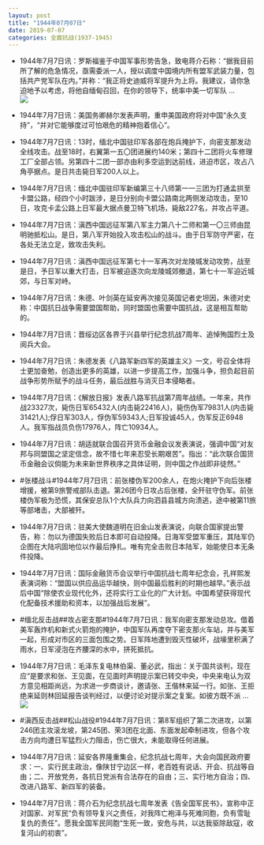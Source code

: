 ```yaml
---
layout: post
title: "1944年07月07日"
date: 2019-07-07
categories: 全面抗战(1937-1945)
---
```


<meta name="referrer" content="no-referrer" />

- 1944年7月7日讯：罗斯福鉴于中国军事形势告急，致电蒋介石称：“据我目前所了解的危急情况，亟需委派一人，授以调度中国境内所有盟军武装力量，包括共产党军队在内。”并称：“我正将史迪威将军提升为上将。我建议，请你急迫地予以考虑，将他自缅甸召回，在你的领导下，统率中美一切军队 ... <br/><img src="https://wx2.sinaimg.cn/large/aca367d8ly1g4rl58jowxj20c80bx0su.jpg" />

- 1944年7月7日讯：美国务卿赫尔发表声明，重申美国政府将对中国“永久支持”，“并对它能够度过可怕艰危的精神抱着信心”。 

- 1944年7月7日讯：13时，缅北中国驻印军各部在炮兵掩护下，向密支那发动全线攻击。战至18时，右翼第一五〇团进展约140米；第四十二团将火车修理工厂全部占领。另第四十二团一部亦由利多空运到达前线，进迫市区，攻占八角亭据点。是日共击毙日军200人以上。 

- 1944年7月7日讯：缅北中国驻印军新编第三十八师第一一三团为打通孟拱至卡盟公路，经四个小时跋涉，是日分别向卡盟公路南北两侧发动攻击，至10日，攻克卡孟公路上日军最大据点曼卫特飞机场，毙敌227名，并攻占平道。 

- 1944年7月7日讯：滇西中国远征军第八军主力第八十二师和第一〇三师由昆明驰抵松山。是日，第八军开始投入攻击松山的战斗。由于日军防守严密，在各处无法立足，致攻击失利。 

- 1944年7月7日讯：滇西中国远征军第七十一军再次对龙陵城发动攻势，战至是日，予日军以重大打击，日军被迫逐次向龙陵城郊撤退，第七十一军迫近城郊，与日军对峙。 

- 1944年7月7日讯：朱德、叶剑英在延安再次接见英国记者史坦因，朱德对史称：中国抗日战争需要盟国帮助，同时盟国也需要中国抗战，这是相互帮助的。 

- 1944年7月7日讯：晋绥边区各界于兴县举行纪念抗战7周年、追悼殉国烈士及阅兵大会。 

- 1944年7月7日讯：朱德发表《八路军新四军的英雄主义》一文，号召全体将士更加奋勉，创造出更多的英雄，以进一步提高工作，加强斗争，担负起目前战争形势所赋予的战斗任务，最后战胜与消灭日本侵略者。 

- 1944年7月7日讯：《解放日报》发表八路军抗战第7周年战绩。一年来，共作战23327次，毙伤日军65432人(内击毙22416人)，毙伤伪军79831人(内击毙31421人);俘日军303人，俘伪军59343人;日军投诚45人，伪军反正6948人。我军指战员负伤17976人，阵亡10934人。 

- 1944年7月7日讯：胡适就联合国召开货币金融会议发表演说，强调中国“对友邦与同盟国之坚定信念，故不惜七年来忍受长期艰苦”。指出：“此次联合国货币金融会议倘能为未来新世界秩序之具体证明，则中国之作战即非徒然。” 

- #张楼战斗#1944年7月7日讯：前张楼伪军200余人，在炮火掩护下向后张楼增援，被第9旅警戒部队击退。第26团今日攻占后张楼，全歼驻守伪军。前张楼伪军极为恐慌，其保安总队1个大队兵力向泗县县城方向溃逃，途中被第11旅等部堵击，大部被歼。 

- 1944年7月7日讯：驻美大使魏道明在旧金山发表演说，向联合国家提出警告，称：勿以为德国失败后日本即可自动投降。日海军受盟军重压，其陆军仍企图在大陆巩固地位以作最后挣扎。唯有完全击败日本陆军，始能使日本无条件投降。 

- 1944年7月7日讯：国际金融货币会议举行中国抗战七周年纪念会，孔祥熙发表演词称：“盟国以供应品运华越快，则中国最后胜利的时期也越早。”表示战后中国“除使农业现代化外，还将实行工业化的广大计划。中国希望获得现代化配备技术援助和资本，以加强战后发展”。 

- #缅北反击战##攻占密支那#1944年7月7日讯：我军向密支那发动总攻。借着美军轰炸机和新式火箭炮的掩护，中国军队再度夺下密支那火车站，并与美军一起，形成对市区的三面包围之势。日军阵地遭到毁灭性破坏，战壕里积满了雨水，日军浸泡在齐腰深的水中，拼死抵抗。 

- 1944年7月7日讯：毛泽东复电林伯渠、董必武，指出：关于国共谈判，现在应“是要求和张、王见面，在见面时声明提示案已转交中央，中央来电认为双方意见相距尚远，为求进一步商谈计，邀请张、王偕林来延一行。如张、王拒绝来延则林回延报告谈判经过，以便讨论对提示案之复案。如彼方既不派 ... <br/><img src="https://wx2.sinaimg.cn/large/aca367d8ly1g4qylv4ownj20c80aywek.jpg" />

- #滇西反击战##松山战役#1944年7月7日讯：第8军组织了第二次进攻，以第246团主攻滚龙坡，第245团、荣3团在北面、东面发起牵制进攻，但各个攻击方向均遭日军猛烈火力阻击，伤亡很大，未能取得任何进展。 

- 1944年7月7日讯：延安各界隆重集会，纪念抗战七周年，大会向国民政府要求：一、实行民主政治，像陕甘宁边区一样，老百姓有说话、开会、抗战等自由；二、开放党务，各抗日党派有合法存在的自由；三、实行地方自治；四、改进八路军、新四军的装备。 

- 1944年7月7日讯：蒋介石为纪念抗战七周年发表《告全国军民书》，宣称中正对国家、对军民“负有领导复兴之责任，对我阵亡袍泽与死难同胞，负有雪耻复仇的责任”。愿我全国军民同胞“生死一致，安危与共，以达我驱除敌寇，收复河山的初衷”。 

